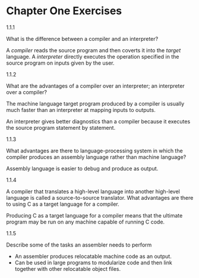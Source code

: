 # Chapter One Exercises

1.1.1 

What is the difference between a compiler and an interpreter?

A *compiler* reads the source program and then coverts it into the *target* language.
A *interpreter* directly executes the operation specified in the source program on inputs given by the user.

1.1.2 

What are the advantages of a compiler over an interpreter; an interpreter over a compiler?

The machine language target program produced by a compiler is usually much faster than an interpreter at mapping
inputs to outputs.

An interpreter gives better diagnostics than a compiler because it executes the source program statement by statement.

1.1.3 

What advantages are there to language-processing system in which the compiler produces an assembly language rather than machine language?

Assembly language is easier to debug and produce as output.

1.1.4

A compiler that translates a high-level language into another high-level language is called a source-to-source translator. 
What advantages are there to using C as a target language for a compiler.

Producing C as a target language for a compiler means that the ultimate program may be run on any machine capable of running C code.

1.1.5

Describe some of the tasks an assembler needs to perform

* An assembler produces relocatable machine code as an output.
* Can be used in large programs to modularize code and then link together with other relocatable object files. 